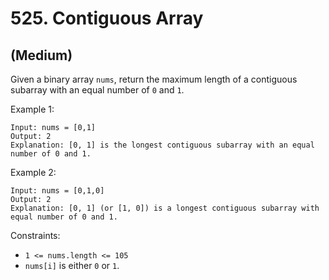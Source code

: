 # 525. Contiguous Array
## (Medium)

Given a binary array `nums`, return the maximum length of a contiguous subarray with an equal number of `0` and `1`.
<br>
 

Example 1:

```
Input: nums = [0,1]
Output: 2
Explanation: [0, 1] is the longest contiguous subarray with an equal number of 0 and 1.
```

Example 2:

```
Input: nums = [0,1,0]
Output: 2
Explanation: [0, 1] (or [1, 0]) is a longest contiguous subarray with equal number of 0 and 1.
```

Constraints:

- `1 <= nums.length <= 105`
- `nums[i]` is either `0` or `1`.